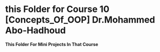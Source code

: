 # this Folder for Course 10 [Concepts_Of_OOP] Dr.Mohammed Abo-Hadhoud
**This Folder For Mini Projects In That Course**
